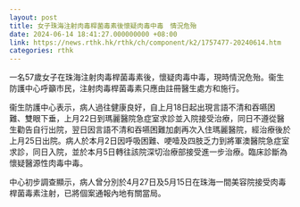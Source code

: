```yaml
---
layout: post
title: 女子珠海注射肉毒桿菌毒素後懷疑肉毒中毒　情況危殆
date: 2024-06-14 18:41:27.000000000 +08:00
link: https://news.rthk.hk/rthk/ch/component/k2/1757477-20240614.htm
categories: rthk
---
```


一名57歲女子在珠海注射肉毒桿菌毒素後，懷疑肉毒中毒，現時情況危殆。衞生防護中心呼籲市民，注射肉毒桿菌毒素只應由註冊醫生處方和施行。

衞生防護中心表示，病人過往健康良好，自上月18日起出現言語不清和吞嚥困難、雙眼下垂，上月22日到瑪麗醫院急症室求診並入院接受治療，同日不遵從醫生勸告自行出院，翌日因言語不清和吞嚥困難加劇再次入住瑪麗醫院，經治療後於上月25日出院。病人於本月2日因呼吸困難、哽噎及四肢乏力到將軍澳醫院急症室求診，同日入院，並於本月5日轉往該院深切治療部接受進一步治療。臨床診斷為懷疑醫源性肉毒中毒。

中心初步調查顯示，病人曾分別於4月27日及5月15日在珠海一間美容院接受肉毒桿菌毒素注射，已將個案通報內地有關當局。
